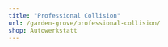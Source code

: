 ```yaml
---
title: "Professional Collision"
url: /garden-grove/professional-collision/
shop: Autowerkstatt
---
```

